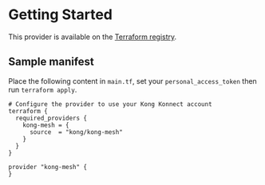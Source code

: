 # Getting Started

This provider is available on the [Terraform registry](https://registry.terraform.io/providers/Kong/kong-mesh/latest).

## Sample manifest

Place the following content in `main.tf`, set your `personal_access_token` then run `terraform apply`.

```hcl
# Configure the provider to use your Kong Konnect account
terraform {
  required_providers {
    kong-mesh = {
      source  = "kong/kong-mesh"
    }
  }
}

provider "kong-mesh" {
}
```

